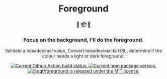 <h1 align="center">
  Foreground
</h1>

<h3 align="center">
  🎨 📦 💄
</h3>
<h3 align="center">
  Focus on the background, I'll do the foreground.
</h3>
<p align="center">
  Validate a hexadecimal value, Convert hexadecimal to HSL, determine if the colour needs a light or dark foreground.
</p>

<p align="center">
  <a href="https://github.com/pqt/foreground/actions?workflow=status">
    <img src="https://github.com/pqt/foreground/workflows/status/badge.svg" alt="Current Github Action build status." />
  </a>
  <a href="https://www.npmjs.org/package/@pqt/foreground">
    <img src="https://img.shields.io/npm/v/@pqt/foreground.svg" alt="Current npm package version." />
  </a>
  <a href="https://github.com/pqt/foreground/blob/master/LICENSE">
    <img src="https://img.shields.io/badge/license-MIT-blue.svg" alt="@pqt/foreground is released under the MIT license." />
  </a>
</p>
